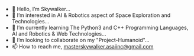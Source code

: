 - 👋 Hello, I’m Skywalker...
- 👀 I’m interested in AI & Robotics aspect of Space Exploration and Technologies...
- 🌱 I’m currently learning The Python3 and C++ Programming Languages, AI and Robotics & Web Technologies...
- 💞️ I’m looking to collaborate on my "Project-Humanoid"...
- 📫 How to reach me, masterskywalker.asaiinc@gmail.com

<!---
skywalker1319/skywalker1319 is a ✨ special ✨ repository because its `README.md` (this file) appears on your GitHub profile.
You can click the Preview link to take a look at your changes.
--->
